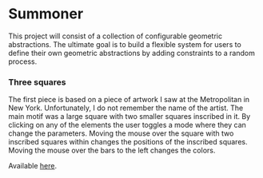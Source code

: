 # Summoner

This project will consist of a collection of configurable geometric abstractions.  The ultimate goal is to build a flexible system for users to define their own geometric abstractions by adding constraints to a random process.

### Three squares

The first piece is based on a piece of artwork I saw at the Metropolitan in New York.  Unfortunately, I do not remember the name of the artist.  The main motif was a large square with two smaller squares inscribed in it.   By clicking on any of the elements the user toggles a mode where they can change the parameters.  Moving the mouse over the square with two inscribed squares within changes the positions of the inscribed squares.  Moving the mouse over the bars to the left changes the colors. 

Available [here](https://gambolingpangolin.com/summoner/threesquares/index.html).
